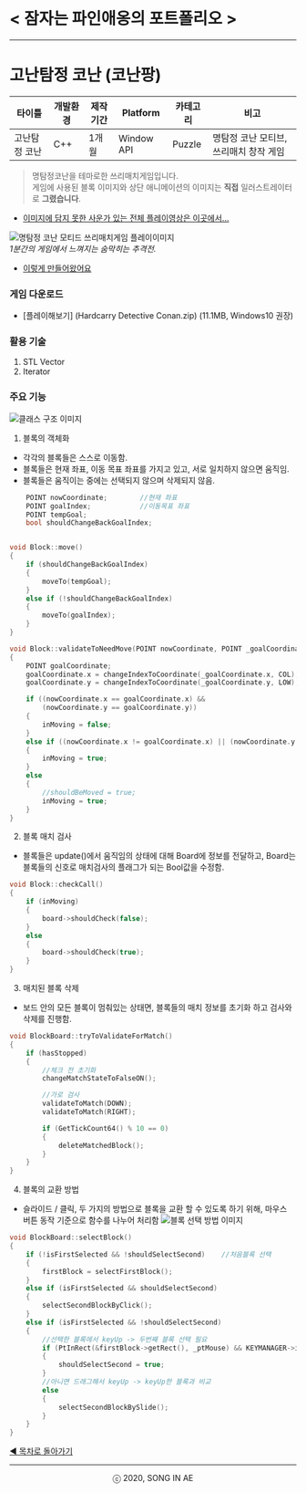 ﻿
# < 잠자는 파인애옹의 포트폴리오 >

----------


# 고난탐정 코난 (코난팡) 

| 타이틀 | 개발환경 | 제작기간 | Platform |  카테고리 | 비고 
| ---- | ---- | ---- | ---- | ---- | ---- 
| 고난탐정 코난| C++ | 1개월 | Window API | Puzzle| 명탐정 코난 모티브, 쓰리매치 창작 게임
 
>명탐정코난을 테마로한 쓰리매치게임입니다.  
>게임에 사용된 블록 이미지와 상단 애니메이션의 이미지는 **직접** 일러스트레이터로 **그렸습니다**.  

* [이미지에 담지 못한 사운가 있는 전체 플레이영상은 이곳에서... ](https://youtu.be/LNK55V9-VbE)  

![명탐정 코난 모티드 쓰리매치게임 플레이이미지](conan_play.gif)  
*1분간의 게임에서 느껴지는 숨막히는 추격전.* 


* [이렇게 만들어왔어요](https://www.youtube.com/playlist?list=PLwLVhT_yp_30l9Nh_r0i_C7ovwvdltuge)


### 게임 다운로드
* [플레이해보기] (Hardcarry Detective Conan.zip) (11.1MB, Windows10 권장)

### 활용 기술
1. STL Vector
2. Iterator

### 주요 기능
![클래스 구조 이미지](class_struct.png)

1. 블록의 객체화  
- 각각의 블록들은 스스로 이동함. 
- 블록들은 현재 좌표, 이동 목표 좌표를 가지고 있고, 서로 일치하지 않으면 움직임.
- 블록들은 움직이는 중에는 선택되지 않으며 삭제되지 않음.  
```C++
	POINT nowCoordinate;		//현재 좌표
	POINT goalIndex;			//이동목표 좌표
	POINT tempGoal;
	bool shouldChangeBackGoalIndex;
```
```C++

void Block::move()
{
	if (shouldChangeBackGoalIndex)
	{
		moveTo(tempGoal);
	}
	else if (!shouldChangeBackGoalIndex)
	{
		moveTo(goalIndex);
	}
}

```

```C++
void Block::validateToNeedMove(POINT nowCoordinate, POINT _goalCoordinate)
{
	POINT goalCoordinate;
	goalCoordinate.x = changeIndexToCoordinate(_goalCoordinate.x, COL);
	goalCoordinate.y = changeIndexToCoordinate(_goalCoordinate.y, LOW);

	if ((nowCoordinate.x == goalCoordinate.x) &&
		(nowCoordinate.y == goalCoordinate.y))
	{ 
		inMoving = false; 
	}
	else if ((nowCoordinate.x != goalCoordinate.x) || (nowCoordinate.y != goalCoordinate.y))
	{ 
		inMoving = true;
	}
	else
	{
		//shouldBeMoved = true; 
		inMoving = true;
	}
}
```
2. 블록 매치 검사  
- 블록들은 update()에서 움직임의 상태에 대해 Board에 정보를 전달하고, Board는 블록들의 신호로 매치검사의 플래그가 되는 Bool값을 수정함.
```C++
void Block::checkCall()
{
	if (inMoving)
	{
		board->shouldCheck(false);
	}
	else
	{
		board->shouldCheck(true);
	}
}
```

3. 매치된 블록 삭제
- 보드 안의 모든 블록이 멈춰있는 상태면, 블록들의 매치 정보를 초기화 하고 검사와 삭제를 진행함.
```C++
void BlockBoard::tryToValidateForMatch()
{
	if (hasStopped)
	{ 	
		//체크 전 초기화
		changeMatchStateToFalseON();

		//가로 검사
		validateToMatch(DOWN);
		validateToMatch(RIGHT);

		if (GetTickCount64() % 10 == 0)
		{
			deleteMatchedBlock();
		}
	}
}
```


4. 블록의 교환 방법
- 슬라이드 / 클릭, 두 가지의 방법으로 블록을 교환 할 수 있도록 하기 위해, 마우스 버튼 동작 기준으로 함수를 나누어 처리함
![블록 선택 방법 이미지](selectBlock.png) 
```C++
void BlockBoard::selectBlock()
{ 
	if (!isFirstSelected && !shouldSelectSecond)	//처음블록 선택
	{
		firstBlock = selectFirstBlock();
	}
	else if (isFirstSelected && shouldSelectSecond)
	{
		selectSecondBlockByClick();
	}
	else if (isFirstSelected && !shouldSelectSecond)
	{
		//선택한 블록에서 keyUp -> 두번째 블록 선택 필요
		if (PtInRect(&firstBlock->getRect(), _ptMouse) && KEYMANAGER->isOnceKeyUp(VK_LBUTTON))
		{
			shouldSelectSecond = true;
		}
		//아니면 드래그해서 keyUp -> keyUp한 블록과 비교
		else
		{
			selectSecondBlockBySlide();
		}
	}
}
```








[◀ 목차로 돌아가기](https://github.com/Song-In-Love/pinaeongs-portfolios/blob/master/README.md#목차)


----------
<center> ⓒ 2020, SONG IN AE </center>

